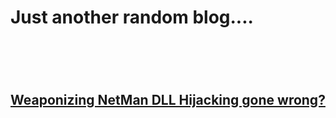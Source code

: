 <p><H1> Just another random blog.... <H1>  
<p></br></p>
<h2><a href="/weaponizing-netman">Weaponizing NetMan DLL Hijacking gone wrong?</a></h2>   

